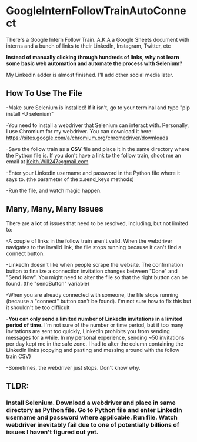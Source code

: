 # GoogleInternFollowTrainAutoConnect
There's a Google Intern Follow Train. A.K.A a Google Sheets document with interns and a bunch of links to their LinkedIn, Instagram, Twitter, etc

**Instead of manually clicking through hundreds of links, why not learn some basic web automation and automate the process with Selenium?**

My LinkedIn adder is almost finished. I'll add other social media later.

## How To Use The File
-Make sure Selenium is installed! If it isn't, go to your terminal and type "pip install -U selenium"

-You need to install a webdriver that Selenium can interact with. Personally, I use Chromium for my webdriver. You can download it here: https://sites.google.com/a/chromium.org/chromedriver/downloads

-Save the follow train as a **CSV** file and place it in the same directory where the Python file is. If you don't have a link to the follow train, shoot me an email at Keith.Will247@gmail.com

-Enter your LinkedIn username and password in the Python file where it says to. (the parameter of the x.send_keys methods)

-Run the file, and watch magic happen.

## Many, Many, Many Issues
There are a **lot** of issues that need to be resolved, including, but not limited to:

-A couple of links in the follow train aren't valid. When the webdriver navigates to the invalid link, the file stops running because it can't find a connect button. 

-LinkedIn doesn't like when people scrape the website. The confirmation button to finalize a connection invitation changes between "Done" and "Send Now". You might need to alter the file so that the right button can be found. (the "sendButton" variable)

-When you are already connected with someone, the file stops running (because a "connect" button can't be found). I'm not sure how to fix this but it shouldn't be too difficult

-**You can only send a limited number of LinkedIn invitations in a limited period of time.** I'm not sure of the number or time period, but if too many invitations are sent too quickly, LinkedIn prohibits you from sending messages for a while. In my personal experience, sending ~50 invitations per day kept me in the safe zone. I had to alter the column containing the LinkedIn links (copying and pasting and messing around with the follow train CSV)

-Sometimes, the webdriver just stops. Don't know why.

## TLDR:
### Install Selenium. Download a webdriver and place in same directory as Python file. Go to Python file and enter LinkedIn username and password where applicable. Run file. Watch webdriver inevitably fail due to one of potentially billions of issues I haven't figured out yet.

